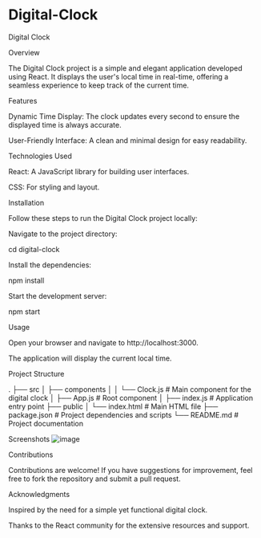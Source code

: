 # Digital-Clock
Digital Clock

Overview

The Digital Clock project is a simple and elegant application developed using React. It displays the user's local time in real-time, offering a seamless experience to keep track of the current time.

Features

Dynamic Time Display: The clock updates every second to ensure the displayed time is always accurate.

User-Friendly Interface: A clean and minimal design for easy readability.

Technologies Used

React: A JavaScript library for building user interfaces.

CSS: For styling and layout.

Installation

Follow these steps to run the Digital Clock project locally:

Navigate to the project directory:

cd digital-clock

Install the dependencies:

npm install

Start the development server:

npm start

Usage

Open your browser and navigate to http://localhost:3000.

The application will display the current local time.

Project Structure

.
├── src
│   ├── components
│   │   └── Clock.js       # Main component for the digital clock
│   ├── App.js             # Root component
│   ├── index.js           # Application entry point
├── public
│   └── index.html         # Main HTML file
├── package.json           # Project dependencies and scripts
└── README.md              # Project documentation

Screenshots
![image](https://github.com/user-attachments/assets/71965262-6550-4675-93e4-9052dc581952)

Contributions

Contributions are welcome! If you have suggestions for improvement, feel free to fork the repository and submit a pull request.

Acknowledgments

Inspired by the need for a simple yet functional digital clock.

Thanks to the React community for the extensive resources and support.
